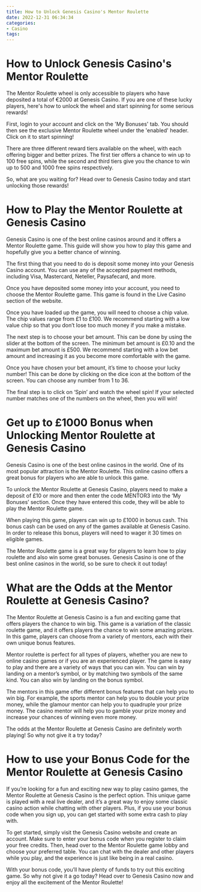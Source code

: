 ```yaml
---
title: How to Unlock Genesis Casino's Mentor Roulette
date: 2022-12-31 06:34:34
categories:
- Casino
tags:
---
```



#  How to Unlock Genesis Casino's Mentor Roulette

The Mentor Roulette wheel is only accessible to players who have deposited a total of €2000 at Genesis Casino. If you are one of these lucky players, here's how to unlock the wheel and start spinning for some serious rewards!

First, login to your account and click on the 'My Bonuses' tab. You should then see the exclusive Mentor Roulette wheel under the 'enabled' header. Click on it to start spinning!

There are three different reward tiers available on the wheel, with each offering bigger and better prizes. The first tier offers a chance to win up to 100 free spins, while the second and third tiers give you the chance to win up to 500 and 1000 free spins respectively.

So, what are you waiting for? Head over to Genesis Casino today and start unlocking those rewards!

#  How to Play the Mentor Roulette at Genesis Casino

Genesis Casino is one of the best online casinos around and it offers a Mentor Roulette game. This guide will show you how to play this game and hopefully give you a better chance of winning.

The first thing that you need to do is deposit some money into your Genesis Casino account. You can use any of the accepted payment methods, including Visa, Mastercard, Neteller, Paysafecard, and more.

Once you have deposited some money into your account, you need to choose the Mentor Roulette game. This game is found in the Live Casino section of the website.

Once you have loaded up the game, you will need to choose a chip value. The chip values range from £1 to £100. We recommend starting with a low value chip so that you don’t lose too much money if you make a mistake.

The next step is to choose your bet amount. This can be done by using the slider at the bottom of the screen. The minimum bet amount is £0.10 and the maximum bet amount is £500. We recommend starting with a low bet amount and increasing it as you become more comfortable with the game.

Once you have chosen your bet amount, it’s time to choose your lucky number! This can be done by clicking on the dice icon at the bottom of the screen. You can choose any number from 1 to 36.

The final step is to click on ‘Spin’ and watch the wheel spin! If your selected number matches one of the numbers on the wheel, then you will win!

#  Get up to £1000 Bonus when Unlocking Mentor Roulette at Genesis Casino 

Genesis Casino is one of the best online casinos in the world. One of its most popular attraction is the Mentor Roulette. This online casino offers a great bonus for players who are able to unlock this game. 

To unlock the Mentor Roulette at Genesis Casino, players need to make a deposit of £10 or more and then enter the code MENTOR3 into the ‘My Bonuses’ section. Once they have entered this code, they will be able to play the Mentor Roulette game. 

When playing this game, players can win up to £1000 in bonus cash. This bonus cash can be used on any of the games available at Genesis Casino. In order to release this bonus, players will need to wager it 30 times on eligible games. 

The Mentor Roulette game is a great way for players to learn how to play roulette and also win some great bonuses. Genesis Casino is one of the best online casinos in the world, so be sure to check it out today!

#  What are the Odds at the Mentor Roulette at Genesis Casino? 

The Mentor Roulette at Genesis Casino is a fun and exciting game that offers players the chance to win big. This game is a variation of the classic roulette game, and it offers players the chance to win some amazing prizes. In this game, players can choose from a variety of mentors, each with their own unique bonus features.

Mentor roulette is perfect for all types of players, whether you are new to online casino games or if you are an experienced player. The game is easy to play and there are a variety of ways that you can win. You can win by landing on a mentor’s symbol, or by matching two symbols of the same kind. You can also win by landing on the bonus symbol.

The mentors in this game offer different bonus features that can help you to win big. For example, the sports mentor can help you to double your prize money, while the glamour mentor can help you to quadruple your prize money. The casino mentor will help you to gamble your prize money and increase your chances of winning even more money.

The odds at the Mentor Roulette at Genesis Casino are definitely worth playing! So why not give it a try today?

#  How to use your Bonus Code for the Mentor Roulette at Genesis Casino

If you’re looking for a fun and exciting new way to play casino games, the Mentor Roulette at Genesis Casino is the perfect option. This unique game is played with a real live dealer, and it’s a great way to enjoy some classic casino action while chatting with other players. Plus, if you use your bonus code when you sign up, you can get started with some extra cash to play with.

To get started, simply visit the Genesis Casino website and create an account. Make sure to enter your bonus code when you register to claim your free credits. Then, head over to the Mentor Roulette game lobby and choose your preferred table. You can chat with the dealer and other players while you play, and the experience is just like being in a real casino.

With your bonus code, you’ll have plenty of funds to try out this exciting game. So why not give it a go today? Head over to Genesis Casino now and enjoy all the excitement of the Mentor Roulette!
